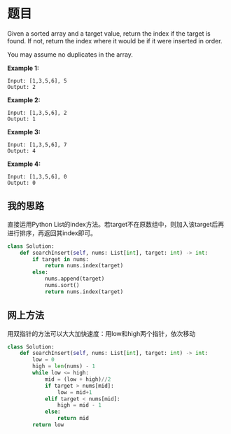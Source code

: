# 题目

Given a sorted array and a target value, return the index if the target is found. If not, return the index where it would be if it were inserted in order.

You may assume no duplicates in the array.

**Example 1:**

```
Input: [1,3,5,6], 5
Output: 2
```

**Example 2:**

```
Input: [1,3,5,6], 2
Output: 1
```

**Example 3:**

```
Input: [1,3,5,6], 7
Output: 4
```

**Example 4:**

```
Input: [1,3,5,6], 0
Output: 0
```

## 我的思路

直接运用Python List的index方法。若target不在原数组中，则加入该target后再进行排序，再返回其index即可。

```python
class Solution:
    def searchInsert(self, nums: List[int], target: int) -> int:
        if target in nums:
            return nums.index(target)
        else:
            nums.append(target)
            nums.sort()
            return nums.index(target)
```

## 网上方法

用双指针的方法可以大大加快速度：用low和high两个指针，依次移动

```python
class Solution:
    def searchInsert(self, nums: List[int], target: int) -> int:
        low = 0
        high = len(nums) - 1
        while low <= high:
            mid = (low + high)//2
            if target > nums[mid]:
                low = mid+1
            elif target < nums[mid]:
                high = mid - 1
            else:
                return mid
        return low
```

